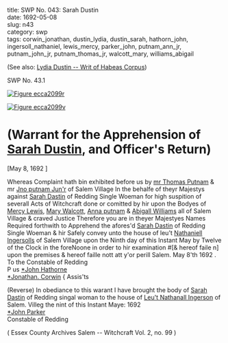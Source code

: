 title: SWP No. 043: Sarah Dustin  
date: 1692-05-08  
slug: n43  
category: swp  
tags: corwin_jonathan, dustin_lydia, dustin_sarah, hathorn_john, ingersoll_nathaniel, lewis_mercy, parker_john, putnam_ann_jr, putnam_john_jr, putnam_thomas_jr, walcott_mary, williams_abigail




(See also: [Lydia Dustin -- Writ of Habeas Corpus](/n42.html#n42.2))

<div markdown class="doc" id="n43.1">

<div class="doc_id">SWP No. 43.1</div>


<span markdown class="figure">[![Figure ecca2099r](archives/ecca/thumb/ecca2099r.jpg)](archives/ecca/large/ecca2099r.jpg)</span>

<span markdown class="figure">[![Figure ecca2099v](archives/ecca/thumb/ecca2099v.jpg)](archives/ecca/large/ecca2099v.jpg)</span>

# (Warrant for the Apprehension of [Sarah Dustin](/tag/dustin_sarah.html), and Officer's Return)

[May 8, 1692 ]

Whereas Complaint hath bin exhibited before us by [mr Thomas Putnam](/tag/putnam_thomas_jr.html) & mr [Jno putnam Jun'r](/tag/putnam_john_jr.html) of Salem Village In the behalfe of  theyr Majestys against [Sarah Dastin](/tag/dustin_sarah.html) of Redding Single Woeman for high suspition of severall Acts of Witchcraft done or comitted by  hir upon the Bodyes of [Mercy Lewis](/tag/lewis_mercy.html), [Mary Walcott](/tag/walcott_mary.html), [Anna putnam](/tag/putnam_ann_jr.html)  & [Abigall Williams](/tag/williams_abigail.html) all of Salem Village & craved Justice Therefore  you are in theyer Majestyes Names Required forthwith to Apprehend the afores'd [Sarah Dastin](/tag/dustin_sarah.html) of Redding Single Woeman & hir Safely convey unto the house of leu't [Nathaniell Ingersolls](/tag/ingersoll_nathaniel.html) of Salem  Village upon the Ninth day of this Instant May by Twelve of the  Clock in the foreNoone in order to hir examination #[& hereof faile n] upon the premises & hereof faille nott att y'or perill Salem.  May 8'th 1692 .  
To the Constable of Redding  
P us [*John Hathorne](/tag/hathorn_john.html)  
[*Jonathan. Corwin](/tag/corwin_jonathan.html) {  Assis'ts  

(Reverse) In obediance to this warant I have brought the body of [Sarah Dastin](/tag/dustin_sarah.html) of Redding singal woman to the house of [Leu't Nathanall Ingerson](/tag/ingersoll_nathaniel.html) of Salem. Villeg the nint of this Instant Maye: 1692  
                                          [*John Parker](/tag/parker_john.html)  
                                          Constable of Redding 

( Essex County Archives Salem -- Witchcraft Vol. 2, no. 99 )

</div>
